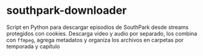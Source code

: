 # southpark-downloader
Script en Python para descargar episodios de SouthPark desde streams protegidos con cookies.   Descarga video y audio por separado, los combina con `ffmpeg`, agrega metadatos y organiza los archivos en carpetas por temporada y capítulo

